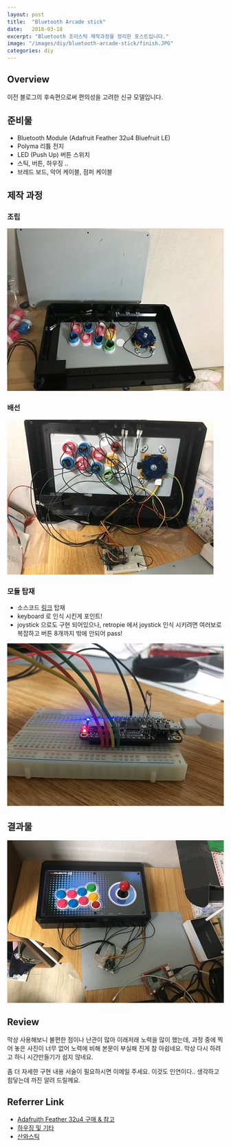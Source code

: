 ```yaml
---
layout: post
title:  "Bluetooth Arcade stick"
date:   2018-03-18
excerpt: "Bluetooth 조이스틱 제작과정을 정리한 포스트입니다."
image: "/images/diy/bluetooth-arcade-stick/finish.JPG"
categories: diy
---
```


## Overview
이전 블로그의 후속편으로써 편의성을 고려한 신규 모델입니다.

## 준비물
- Bluetooth Module (Adafruit Feather 32u4 Bluefruit LE)
- Polyma 리튬 전지
- LED (Push Up) 버튼 스위치
- 스틱, 버튼, 하우징 ..
- 브레드 보드, 악어 케이블, 점퍼 케이블

## 제작 과정

### 조립
![Hausing Assemble](/images/diy/bluetooth-arcade-stick/hausing-assemble.JPG)

### 배선 
![Hausing Assemble](/images/diy/bluetooth-arcade-stick/module-wiring.jpg)

### 모듈 탑재
- 소스코드 [링크](https://github.com/socoolbear/feather-hidkeyboard) 탑재
- keyboard 로 인식 시킨게 포인트!
- joystick 으로도 구현 되어있으나, retropie 에서 joystick 인식 시키려면 여러보로 복잡하고 버튼 8개까지 밖에 안되어 pass!

![Connected Module](/images/diy/bluetooth-arcade-stick/connected.JPG)

## 결과물
![Finish](/images/diy/bluetooth-arcade-stick/finish.JPG)

## Review
막상 사용해보니 불편한 점이나 난관이 많아 이래저래 노력을 많이 했는데,
과정 중에 찍어 놓은 사진이 너무 없어 노력에 비해 본문이 부실해 진게 참 아쉽네요.
막상 다시 하려고 하니 시간만들기가 쉽지 않네요.

좀 더 자세한 구현 내용 서술이 필요하시면 이메일 주세요.
이것도 인연이다.. 생각하고 힘닿는데 까진 알려 드릴께요.

## Referrer Link
- [Adafruith Feather 32u4 구매 & 참고](https://learn.adafruit.com/adafruit-feather-32u4-bluefruit-le/overview)
- [하우징 및 기타](http://istmall.co.kr/)
- [산와스틱](https://www.amazon.com/Sanwa-JLF-TP-8YT-SK-Adjustable-Tournament-Compatible/dp/B0027Z7L5I)
